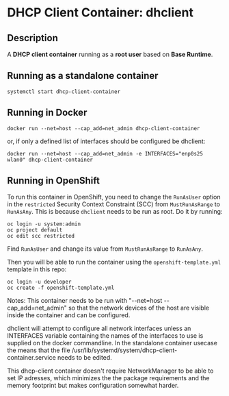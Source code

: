 # DHCP Client Container: dhclient


## Description

A **DHCP client container** running as a **root user** based on **Base Runtime**. 


## Running as a standalone container

```
systemctl start dhcp-client-container
```

## Running in Docker

```
docker run --net=host --cap_add=net_admin dhcp-client-container
```
or, if only a defined list of interfaces should be configured be dhclient:
```
docker run --net=host --cap_add=net_admin -e INTERFACES="enp0s25 wlan0" dhcp-client-container
```

## Running in OpenShift

To run this container in OpenShift, you need to change the `RunAsUser` option in the `restricted` Security Context Constraint (SCC) from `MustRunAsRange` to `RunAsAny`. This is because `dhclient` needs to be run as root. Do it by running:

```
oc login -u system:admin
oc project default
oc edit scc restricted
```

Find `RunAsUser` and change its value from `MustRunAsRange` to `RunAsAny`.

Then you will be able to run the container using the `openshift-template.yml` template in this repo:

```
oc login -u developer
oc create -f openshift-template.yml
```

Notes:
This container needs to be run with "--net=host --cap_add=net_admin" so that the network devices of the host are visible inside the container and can be configured.

dhclient will attempt to configure all network interfaces unless an INTERFACES variable containing the names of the interfaces to use is supplied on the docker commandline.
In the standalone container usecase the means that the file /usr/lib/systemd/system/dhcp-client-container.service needs to be edited.

This dhcp-client container doesn't require NetworkManager to be able to set IP adresses, which minimizes the the package requirements and the  memory footprint but makes configuration somewhat harder.
